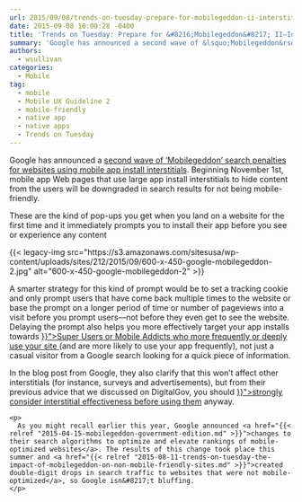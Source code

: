 ```yaml
---
url: 2015/09/08/trends-on-tuesday-prepare-for-mobilegeddon-ii-interstitial-app-ads.md
date: 2015-09-08 10:00:28 -0400
title: 'Trends on Tuesday: Prepare for &#8216;Mobilegeddon&#8217; II—Interstitial App Ads'
summary: 'Google has announced a second wave of &lsquo;Mobilegeddon&rsquo; search penalties for websites using mobile app install interstitials. Beginning November 1st, mobile app Web pages that use large app install interstitials to hide content from the users will be downgraded in search results for not being mobile-friendly. These are the kind of pop-ups you get when you'
authors:
  - wsullivan
categories:
  - Mobile
tag:
  - mobile
  - Mobile UX Guideline 2
  - mobile-friendly
  - native app
  - native apps
  - Trends on Tuesday
---
```


Google has announced a [second</span> <span style="font-weight: 400">wave of ‘M</span>obilegeddon’ search penalties for websites using mobile app install interstitials](http://searchengineland.com/library/google/google-mobile-friendly-update)<span style="font-weight: 400">. Beginning November 1st, mobile app Web pages that use large app install interstitials to hide content from the users will be downgraded in search results for not being mobile-friendly.</p> 

<p>
  These are the kind of pop-ups you get when you land on a website for the first time and it immediately prompts you to install their app before you see or experience any content
</p>

<p>
  {{< legacy-img src="https://s3.amazonaws.com/sitesusa/wp-content/uploads/sites/212/2015/09/600-x-450-google-mobilegeddon-2.jpg" alt="600-x-450-google-mobilegeddon-2" >}}
</p>

<p>
  A smarter strategy for this kind of prompt would be to set a tracking cookie and only prompt users that have come back multiple times to the website or base the prompt on a longer period of time or number of pageviews into a visit before you prompt users—not before they even get to see the website. Delaying the prompt also helps you more effectively target your app installs towards </span><a href="{{< relref "2015-08-18-trends-on-tuesday-the-rise-in-mobile-addicts.md" >}}"><span style="font-weight: 400">Super Users or Mobile Addicts who more frequently or deeply use your site </span></a><span style="font-weight: 400"> (and are more likely to use your app frequently), not just a casual visitor from a Google search looking for a quick piece of information.</p> 
  
  <p>
    In the blog post from Google, they also clarify that this won’t affect other interstitials (for instance, surveys and advertisements), but from their previous advice that we discussed on DigitalGov, you should </span><span style="font-weight: 400"><a href="{{< relref "2015-08-04-trends-on-tuesday-mobile-web-audiences-abandon-sites-with-interstitial-ads.md" >}}">strongly consider interstitial effectiveness before using them</a> anyway.</p> 
    
    <p>
      As you might recall earlier this year, Google announced <a href="{{< relref "2015-04-15-mobilegeddon-government-edition.md" >}}">changes to their search algorithms to optimize and elevate rankings of mobile-optimized websites</a>. The results of this change took place this summer and <a href="{{< relref "2015-08-11-trends-on-tuesday-the-impact-of-mobilegeddon-on-non-mobile-friendly-sites.md" >}}">created double-digit drops in search traffic to websites that were not mobile-optimized</a>, so Google isn&#8217;t bluffing.
    </p>